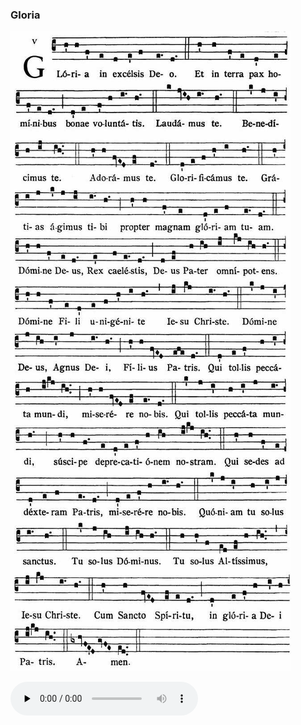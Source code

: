 ### Gloria

![](images/mass-viii-gloria.jpg)

<audio src="https://www.ccwatershed.org/audio/djc_08_gloria_mp3_1/download/" preload="none" controls="controls"></audio>
